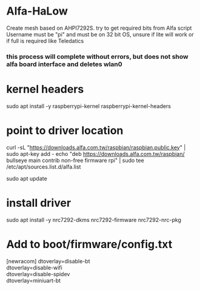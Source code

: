 # Alfa-HaLow<br>
Create mesh based on AHPI7292S. try to get required bits from Alfa script
Username must be "pi" and must be on 32 bit OS, unsure if lite will work or if full is required like Teledatics
### this process will complete without errors, but does not show alfa board interface and deletes wlan0

# kernel headers<br>
sudo apt install -y raspberrypi-kernel raspberrypi-kernel-headers

# point to driver location<br>
curl -sL "https://downloads.alfa.com.tw/raspbian/raspbian.public.key" | sudo apt-key add -
echo "deb https://downloads.alfa.com.tw/raspbian/ bullseye main contrib non-free firmware rpi" | sudo tee /etc/apt/sources.list.d/alfa.list

sudo apt update

# install driver
sudo apt install -y nrc7292-dkms nrc7292-firmware nrc7292-nrc-pkg 

# Add to boot/firmware/config.txt<br>	

[newracom]
dtoverlay=disable-bt<br>
dtoverlay=disable-wifi<br>
dtoverlay=disable-spidev<br>
dtoverlay=miniuart-bt<br>

  

